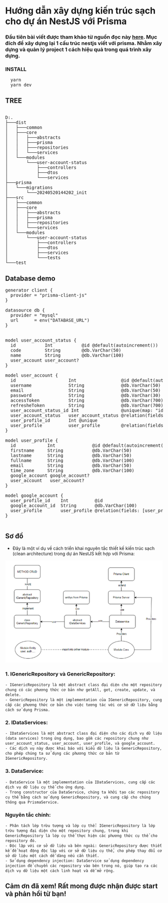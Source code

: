 # Hướng dẫn xây dựng kiến trúc sạch cho dự án NestJS với Prisma

### Đầu tiên bài viết được tham khảo từ nguồn đọc này [here](https://betterprogramming.pub/clean-node-js-architecture-with-nestjs-and-typescript-34b9398d790f). Mục đích để xây dựng lại 1 cấu trúc nestjs viết với prisma. Nhằm xây dựng và quản lý project 1 cách hiệu quả trong quá trình xây dựng.

### INSTALL
<pre>
  yarn 
  yarn dev
</pre>
## TREE 
<pre>

D:.
├───dist
│   ├───common
│   ├───core
│   │   ├───abstracts
│   │   ├───prisma
│   │   ├───repositories
│   │   └───services
│   └───modules
│       └───user-account-status
│           ├───controllers
│           ├───dtos
│           └───services
├───prisma
│   └───migrations
│       └───20240520144202_init
├───src
│   ├───common
│   ├───core
│   │   ├───abstracts
│   │   ├───prisma
│   │   ├───repositories
│   │   └───services
│   └───modules
│       └───user-account-status
│           ├───controllers
│           ├───dtos
│           ├───services
│           └───tests
└───test
</pre>


## Database demo

<pre>
generator client {
  provider = "prisma-client-js"
}

datasource db {
  provider = "mysql"
  url      = env("DATABASE_URL")
}


model user_account_status {
  id           Int           @id @default(autoincrement())
  code         String        @db.VarChar(50)
  name         String        @db.VarChar(100)
  user_account user_account?
}

model user_account {
  id                    Int                 @id @default(autoincrement())
  username              String              @db.VarChar(50)
  email                 String              @db.VarChar(50)
  password              String              @db.VarChar(30)
  accessToken           String              @db.VarChar(700)
  refresheToken         String              @db.VarChar(700)
  user_account_status_id Int                @unique(map: "idUser_account_status")
  user_account_status   user_account_status @relation(fields: [user_account_status_id], references: [id])
  user_profile_id       Int @unique
  user_profile          user_profile        @relation(fields: [user_profile_id], references: [id])
}

model user_profile {
  id            Int              @id @default(autoincrement())
  firstname     String           @db.VarChar(50)
  lastname      String           @db.VarChar(50)
  fullname      String           @db.VarChar(100)
  email         String           @db.VarChar(50)
  time_zone     String           @db.VarChar(100)
  google_account google_account?
  user_account   user_account?
}

model google_account {
  user_profile_id    Int          @id
  google_account_id  String       @db.VarChar(100)
  user_profile       user_profile @relation(fields: [user_profile_id], references: [id])
}

</pre>


## Sơ đồ 

- Đây là một ví dụ về cách triển khai nguyên tắc thiết kế kiến trúc sạch (clean architecture) trong dự án NestJS kết hợp với Prisma:
  
![alt text](image.png)


### 1. IGenericRepository và GenericRepository:
   
    - IGenericRepository là một abstract class đại diện cho một repository chung có các phương thức cơ bản như getAll, get, create, update, và delete.
    - GenericRepository là một implementation của IGenericRepository, cung cấp các phương thức cơ bản cho việc tương tác với cơ sở dữ liệu bằng cách sử dụng Prisma.
  
### 2. IDataServices:
    - IDataServices là một abstract class đại diện cho các dịch vụ dữ liệu (data services) trong ứng dụng, bao gồm các repository chung như user_account_status, user_account, user_profile, và google_account.
    - Các dịch vụ này được khai báo với kiểu dữ liệu là GenericRepository, cho phép chúng ta sử dụng các phương thức cơ bản từ IGenericRepository.
  
### 3. DataService:
    - DataService là một implementation của IDataServices, cung cấp các dịch vụ dữ liệu cụ thể cho ứng dụng.
    - Trong constructor của DataService, chúng ta khởi tạo các repository cụ thể bằng cách sử dụng GenericRepository, và cung cấp cho chúng thông qua PrismaService.

### Nguyên tắc chính:
    - Phân tách lớp trừu tượng và lớp cụ thể: IGenericRepository là lớp trừu tượng đại diện cho một repository chung, trong khi GenericRepository là lớp cụ thể thực hiện các phương thức cụ thể cho repository đó.
    - Độc lập với cơ sở dữ liệu và bên ngoài: GenericRepository được thiết kế để hoạt động độc lập với cơ sở dữ liệu cụ thể, cho phép thay đổi cơ sở dữ liệu một cách dễ dàng nếu cần thiết.
    - Sử dụng dependency injection: DataService sử dụng dependency injection để chuyển các repository vào bên trong nó, giúp tạo ra các dịch vụ dữ liệu một cách linh hoạt và dễ mở rộng.



## Cảm ơn đã xem! Rất mong được nhận được start và phản hồi từ bạn!